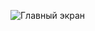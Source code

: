 


![Главный экран](https://github.com/Arrttemka/banking_app_flutter/blob/master/assets/fonts/изображение_2024-08-27_164143530.png)

